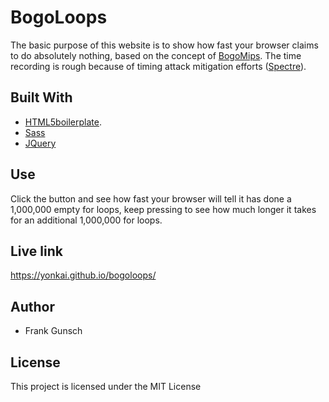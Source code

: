 # BogoLoops
The basic purpose of this website is to show how fast your browser claims to  do absolutely nothing, based on the concept of [BogoMips](https://en.wikipedia.org/wiki/BogoMips). The time recording is rough because of timing attack mitigation efforts ([Spectre](https://meltdownattack.com/)).

## Built With
* [HTML5boilerplate](https://html5boilerplate.com/). 
* [Sass](http://sass-lang.com/guide) 
* [JQuery](https://jquery.com/)

## Use
Click the button and see how fast your browser will tell it has done a 1,000,000 empty for loops, keep pressing to see how much longer it takes for an additional 1,000,000 for loops.

## Live link
https://yonkai.github.io/bogoloops/

## Author
* Frank Gunsch

## License
This project is licensed under the MIT License
